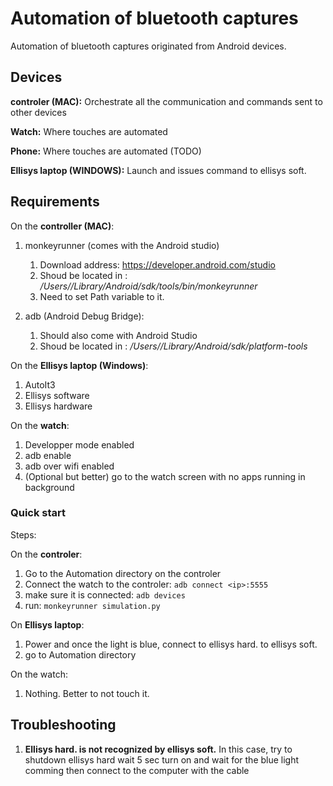 # Automation of bluetooth captures
Automation of bluetooth captures originated from Android devices.

## Devices

**controler (MAC):**
Orchestrate all the communication and commands sent to other devices

**Watch:**
Where touches are automated

**Phone:**
Where touches are automated (TODO)

**Ellisys laptop (WINDOWS):**
Launch and issues command to ellisys soft.

## Requirements

On the **controller (MAC)**:
  1. monkeyrunner (comes with the Android studio)

      1. Download address: https://developer.android.com/studio
      2. Shoud be located in : */Users/<user>/Library/Android/sdk/tools/bin/monkeyrunner*
      3. Need to set Path variable to it.

  2. adb (Android Debug Bridge):

      1. Should also come with Android Studio
      2. Shoud be located in : */Users/<user>/Library/Android/sdk/platform-tools*


On the **Ellisys laptop (Windows)**:
  1. AutoIt3
  2. Ellisys software
  3. Ellisys hardware


On the **watch**:
  1. Developper mode enabled
  2. adb enable
  3. adb over wifi enabled
  4. (Optional but better) go to the watch screen with no apps running in background


### Quick start


Steps:

On the **controler**:

  1. Go to the Automation directory on the controler
  2. Connect the watch to the controler: `adb connect <ip>:5555`
  3. make sure it is connected: `adb devices`
  4. run: `monkeyrunner simulation.py`


On **Ellisys laptop**:

  1. Power and once the light is blue, connect to ellisys hard. to ellisys soft.
  2. go to Automation directory  

On the watch:

  1. Nothing. Better to not touch it.

## Troubleshooting

1. **Ellisys hard. is not recognized by ellisys soft.** In this case, try to shutdown ellisys hard wait 5 sec turn on and wait for the blue light comming then connect to the computer with the cable  

